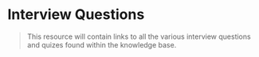 # Interview Questions

> This resource will contain links to all the various interview questions and quizes found within the knowledge base.